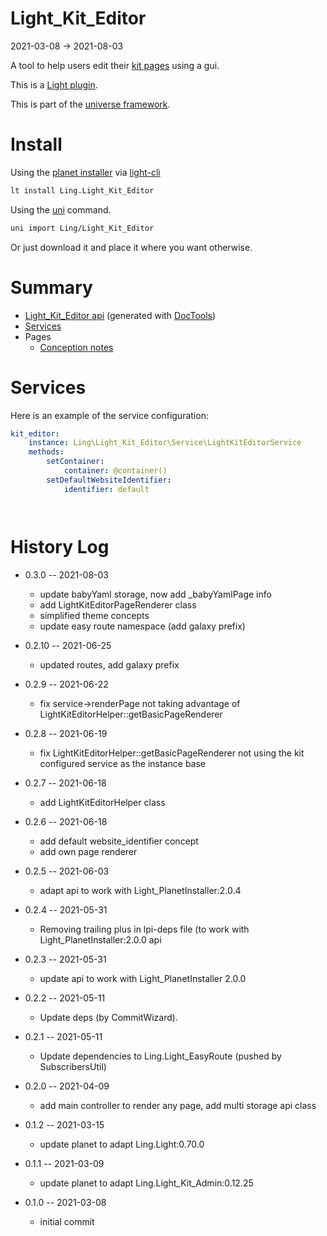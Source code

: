 Light_Kit_Editor
===========
2021-03-08 -> 2021-08-03



A tool to help users edit their [kit pages](https://github.com/lingtalfi/Kit) using a gui.


This is a [Light plugin](https://github.com/lingtalfi/Light/blob/master/doc/pages/plugin.md).

This is part of the [universe framework](https://github.com/karayabin/universe-snapshot).


Install
==========

Using the [planet installer](https://github.com/lingtalfi/Light_PlanetInstaller) via [light-cli](https://github.com/lingtalfi/Light_Cli)
```bash
lt install Ling.Light_Kit_Editor
```

Using the [uni](https://github.com/lingtalfi/universe-naive-importer) command.
```bash
uni import Ling/Light_Kit_Editor
```

Or just download it and place it where you want otherwise.






Summary
===========
- [Light_Kit_Editor api](https://github.com/lingtalfi/Light_Kit_Editor/blob/master/doc/api/Ling/Light_Kit_Editor.md) (generated with [DocTools](https://github.com/lingtalfi/DocTools))
- [Services](#services)
- Pages
    - [Conception notes](https://github.com/lingtalfi/Light_Kit_Editor/blob/master/doc/pages/conception-notes.md)






Services
=========


Here is an example of the service configuration:

```yaml
kit_editor:
    instance: Ling\Light_Kit_Editor\Service\LightKitEditorService
    methods:
        setContainer:
            container: @container()
        setDefaultWebsiteIdentifier:
            identifier: default




```



History Log
=============

- 0.3.0 -- 2021-08-03

    - update babyYaml storage, now add _babyYamlPage info 
    - add LightKitEditorPageRenderer class
    - simplified theme concepts
    - update easy route namespace (add galaxy prefix)
  
- 0.2.10 -- 2021-06-25

    - updated routes, add galaxy prefix

- 0.2.9 -- 2021-06-22

    - fix service->renderPage not taking advantage of LightKitEditorHelper::getBasicPageRenderer
  
- 0.2.8 -- 2021-06-19

    - fix LightKitEditorHelper::getBasicPageRenderer not using the kit configured service as the instance base
  
- 0.2.7 -- 2021-06-18

    - add LightKitEditorHelper class
  
- 0.2.6 -- 2021-06-18

    - add default website_identifier concept
    - add own page renderer
  
- 0.2.5 -- 2021-06-03

    - adapt api to work with Light_PlanetInstaller:2.0.4
  
- 0.2.4 -- 2021-05-31

    - Removing trailing plus in lpi-deps file (to work with Light_PlanetInstaller:2.0.0 api

- 0.2.3 -- 2021-05-31

    - update api to work with Light_PlanetInstaller 2.0.0
  
- 0.2.2 -- 2021-05-11

    - Update deps (by CommitWizard).

- 0.2.1 -- 2021-05-11

    - Update dependencies to Ling.Light_EasyRoute (pushed by SubscribersUtil)

- 0.2.0 -- 2021-04-09

    - add main controller to render any page, add multi storage api class
  
- 0.1.2 -- 2021-03-15

    - update planet to adapt Ling.Light:0.70.0

- 0.1.1 -- 2021-03-09

    - update planet to adapt Ling.Light_Kit_Admin:0.12.25
  
- 0.1.0 -- 2021-03-08

    - initial commit